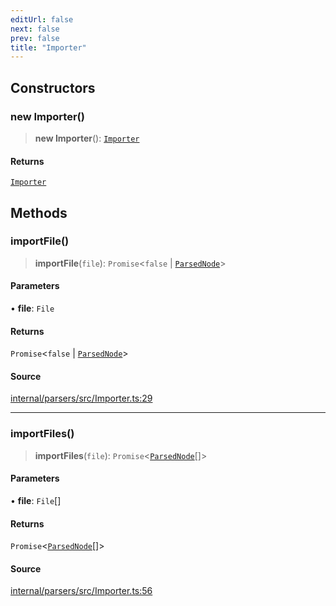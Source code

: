 ```yaml
---
editUrl: false
next: false
prev: false
title: "Importer"
---
```


## Constructors

### new Importer()

> **new Importer**(): [`Importer`](Importer.md)

#### Returns

[`Importer`](Importer.md)

## Methods

### importFile()

> **importFile**(`file`): `Promise`\<`false` \| [`ParsedNode`](../type-aliases/ParsedNode.md)\>

#### Parameters

• **file**: `File`

#### Returns

`Promise`\<`false` \| [`ParsedNode`](../type-aliases/ParsedNode.md)\>

#### Source

[internal/parsers/src/Importer.ts:29](https://github.com/nodenogg-in/alpha-p2p/blob/8383a4b/internal/parsers/src/Importer.ts#L29)

***

### importFiles()

> **importFiles**(`file`): `Promise`\<[`ParsedNode`](../type-aliases/ParsedNode.md)[]\>

#### Parameters

• **file**: `File`[]

#### Returns

`Promise`\<[`ParsedNode`](../type-aliases/ParsedNode.md)[]\>

#### Source

[internal/parsers/src/Importer.ts:56](https://github.com/nodenogg-in/alpha-p2p/blob/8383a4b/internal/parsers/src/Importer.ts#L56)
